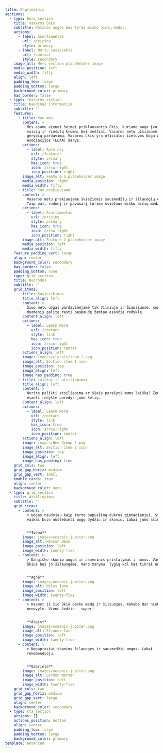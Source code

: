 ```yaml
---
title: Pagrindinis
sections:
  - type: hero_section
    title: Vasaros ūkis
    subtitle: Naminės uogos bei tyras miško bičių medus.
    actions:
      - label: Asortimentas
        url: /pricing
        style: primary
      - label: Noriu susisiekti
        url: /contact
        style: secondary
    image_alt: Hero section placeholder image
    media_position: left
    media_width: fifty
    align: left
    padding_top: large
    padding_bottom: large
    background_color: primary
    has_border: false
  - type: features_section
    title: Naudinga informacija
    subtitle: ''
    features:
      - title: Kas mes
        content: >
          Mes esame vienai šeimai priklausantis ūkis, kuriame auga įvairūs
          vaisių ir riešutų krūmai bei medžiai. Vasaros metu užsiimame užaugintų
          gėrybių pardavimu. Vasaros ūkis yra oficialus Lietuvos Uogu Augintojų
          Asociacijos (LUAA) narys.
        actions:
          - label: Apie ūkį
            url: /features
            style: primary
            has_icon: true
            icon: arrow-right
            icon_position: right
        image_alt: Feature 1 placeholder image
        media_position: right
        media_width: fifty
      - title: Kuo prekiaujame
        content: >
          Vasaros metu prekiaujame šviežiomis sausmedžių ir šilauogių uogomis.
          Taip pat, rudenį ir pavasarį turime šviežaus miško bičių medaus.
        actions:
          - label: Asortimentas
            url: /pricing
            style: primary
            has_icon: true
            icon: arrow-right
            icon_position: right
        image_alt: Feature 2 placeholder image
        media_position: left
        media_width: fifty
    feature_padding_vert: large
    align: center
    background_color: secondary
    has_border: false
    padding_bottom: none
  - type: grid_section
    title: Nuorodos
    subtitle: ''
    grid_items:
      - title: Susisiekimas
        title_align: left
        content: >
          Šiuo metu uogas pardavinėjame tik Vilniuje ir Šiauliuose. Kontaktinius
          duomenis galite rasti paspaudę žemiau esančią rodyklę.
        content_align: left
        actions:
          - label: Learn More
            url: /contact
            style: link
            has_icon: true
            icon: arrow-right
            icon_position: center
        actions_align: left
        image: images/classic/icon-1.svg
        image_alt: Section item 1 icon
        image_position: top
        image_align: left
        image_has_padding: true
      - title: Laiškai ir atsiliepimai
        title_align: left
        content: >
          Norite palikti atsiliepimą ar šiaip parašyti mums laišką? Žemiau
          esanti rodyklė parodys jums kelią.
        content_align: left
        actions:
          - label: Learn More
            url: /contact
            style: link
            has_icon: true
            icon: arrow-right
            icon_position: center
        actions_align: left
        image: images/New Group 1.png
        image_alt: Section item 2 icon
        image_position: top
        image_align: left
        image_has_padding: true
    grid_cols: two
    grid_gap_horiz: medium
    grid_gap_vert: small
    enable_cards: true
    align: center
    background_color: none
  - type: grid_section
    title: Atsiliepimai
    subtitle: ''
    grid_items:
      - content: >
          > Uogas naudojau kaip torto papuošimą dukros gimtadieniui. Svečiai ir
          vaikai buvo nustebinti uogų dydžiu ir skoniu. Labai jums ačiū!


          **Ivona**
        image: images/oceanic-jupiter.png
        image_alt: Hanson Deck
        image_position: left
        image_width: twenty-five
      - content: >
          > Dangiško skonio uogos ir asmeninis pristatymas į namus. Vasaros
          ūkiui bei jo šilauogėms, mano manymu, lygių kol kas tikrai nėra.


          **Agnė**
        image: images/oceanic-jupiter.png
        image_alt: Miles Tone
        image_position: left
        image_width: twenty-five
      - content: >
          > Kasmet iš šio ūkio perku medų ir šilauoges. Kokybe dar niekad
          nenuvylė. Vienu žodžiu - super!


          **Algis**
        image: images/oceanic-jupiter.png
        image_alt: Eleanor Carr
        image_position: left
        image_width: twenty-five
      - content: >
          > Nepaprastai skanios šilauogės ir sausmedžių uogos. Labai
          rekomenduoju.


          **Gabrielė**
        image: images/oceanic-jupiter.png
        image_alt: Gordon Norman
        image_position: left
        image_width: twenty-five
    grid_cols: two
    grid_gap_horiz: medium
    grid_gap_vert: large
    align: center
    background_color: secondary
  - type: cta_section
    actions: []
    actions_position: bottom
    align: center
    padding_top: large
    padding_bottom: large
    background_color: primary
template: advanced
---
```

